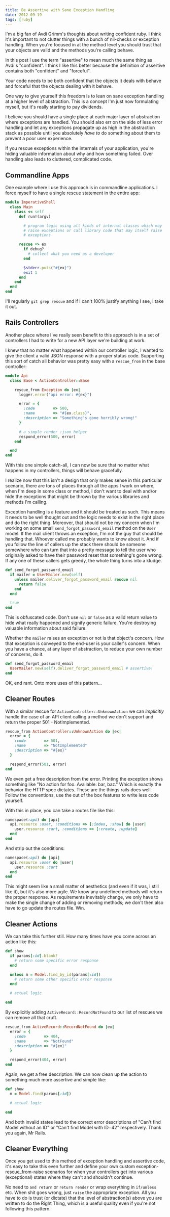 ```yaml
---
title: Be Assertive with Sane Exception Handling
date: 2012-09-19
tags: [ruby]
---
```


I'm a big fan of Avdi Grimm's thoughts about writing confident ruby. I 
think it's important to not clutter things with a bunch of nil-checks or 
exception handling. When you're focused in at the method level you 
should trust that your objects are valid and the methods you're calling 
behave.

<div class=note>
In this post I use the term "assertive" to mean much the same thing as 
Avdi's "confident". I think I like this better because the definition of 
assertive contains both "confident" and "forceful".

Your code needs to be both confident that the objects it deals with 
behave and forceful that the objects dealing with it behave.
</div>

One way to give yourself this freedom is to lean on sane exception 
handling at a higher level of abstraction. This is a concept I'm just 
now formulating myself, but it's really starting to pay dividends.

I believe you should have a single place at each major layer of 
abstraction where exceptions are handled. You should also err on the 
side of less error handling and let any exceptions propagate up as high 
in the abstraction stack as possible until you absolutely *have to* do 
something about them to prevent a poor user experience.

If you rescue exceptions within the internals of your application, 
you're hiding valuable information about why and how something failed. 
Over handling also leads to cluttered, complicated code.

## Commandline Apps

One example where I use this approach is in commandline applications. I 
force myself to have a single rescue statement in the entire app:

```ruby 
module ImperativeShell
  class Main
    class << self
      def run!(argv)

        # program logic using all kinds of internal classes which may 
        # raise exceptions or call library code that may itself raise 
        # exceptions

      rescue => ex
        if debug?
          # collect what you need as a developer
        end

        $stderr.puts("#{ex}")
        exit 1
      end
    end
  end
end
```

I'll regularly `git grep rescue` and if I can't 100% justify anything I 
see, I take it out.

## Rails Controllers

Another place where I've really seen benefit to this approach is in a 
set of controllers I had to write for a new API layer we're building at 
work.

I knew that no matter what happened within our controller logic, I 
wanted to give the client a valid JSON response with a proper status 
code. Supporting this sort of catch all behavior was pretty easy with a 
`rescue_from` in the base controller:

```ruby 
module Api
  class Base < ActionController::Base

    rescue_from Exception do |ex|
      logger.error("api error: #{ex}")

      error = {
        :code        => 500,
        :name        => "#{ex.class}",
        :description => "Something's gone horribly wrong!"
      }

      # a simple render :json helper
      respond_error(500, error)
    end

  end
end
```

With this one simple catch-all, I can now be sure that no matter what 
happens in my controllers, things will behave gracefully.

I realize now that this isn't a design that only makes sense in this 
particular scenario, there are tons of places through all the apps I 
work on where, when I'm deep in some class or method, I don't want to 
deal with and/or hide the exceptions that might be thrown by the various 
libraries and methods I'm calling.

Exception handling is a feature and it should be treated as such. This 
means it needs to be well thought out and the logic needs to exist in 
the right place and do the right thing. Moreover, that should not be my 
concern when I'm working on some small `send_forgot_password_email` 
method on the `User` model. If the mail client throws an exception, I'm 
not the guy that should be handling that. Whoever called me probably 
wants to know about it. And if you follow the line of callers up the 
stack there should be someone somewhere who can turn that into a pretty 
message to tell the user who originally asked to have their password 
reset that something's gone wrong. If any one of these callers gets 
greedy, the whole thing turns into a kludge.

```ruby 
def send_forgot_password_email
  if mailer = UserMailer.new(self)
    unless mailer.deliver_forgot_password_email rescue nil
      return false
    end
  end

  true
end
```

This is obfuscated code. Don't use `nil` or `false` as a valid return 
value to hide what really happened and signify generic failure. You're 
destroying valuable information about said failure.

Whether the `mailer` raises an exception or not is that object's 
concern. How that exception is conveyed to the end-user is your caller's 
concern. When you have a chance, at any layer of abstraction, to reduce 
your own number of concerns, do it.

```ruby 
def send_forgot_password_email
  UserMailer.new(self).deliver_forgot_password_email # assertive!
end
```

OK, end rant. Onto more uses of this pattern...

## Cleaner Routes

With a similar rescue for `ActionController::UnknownAction` we can 
*implicitly* handle the case of an API client calling a method we don't 
support and return the proper 501 - NotImplemented.

```ruby 
rescue_from ActionController::UnknownAction do |ex|
  error = {
    :code        => 501,
    :name        => "NotImplemented"
    :description => "#{ex}"
  }

  respond_error(501, error)
end
```

We even get a free description from the error. Printing the exception 
shows something like "No action for foo. Available: bar, baz." Which is 
exactly the behavior the HTTP spec dictates. These are the things rails 
does well. Follow the conventions, use the out of the box features to 
write less code yourself.

With this in place, you can take a routes file like this:

```ruby 
namespace(:api) do |api|
  api.resource :user, :conditions => [:index, :show] do |user|
    user.resource :cart, :conditions => [:create, :update]
  end
end
```

And strip out the conditions:

```ruby 
namespace(:api) do |api|
  api.resource :user do |user|
    user.resource :cart
  end
end
```

This might seem like a small matter of aesthetics (and even if it was, I 
still like it), but it's also more agile. We know any undefined methods 
will return the proper response. As requirements inevitably change, we 
only have to make the single change of adding or removing methods; we 
don't then also have to go update the routes file. Win.

## Cleaner Actions

We can take this further still. How many times have you come across an 
action like this:

```ruby 
def show
  if params[:id].blank?
    # return some specific error response
  end

  unless m = Model.find_by_id(params[:id])
    # return some other specific error response
  end

  # actual logic

end
```

By explicitly adding `ActiveRecord::RecordNotFound` to our list of 
rescues we can remove all that cruft.

```ruby 
rescue_from ActiveRecord::RecordNotFound do |ex|
  error = {
    :code        => 404,
    :name        => "NotFound"
    :description => "#{ex}"
  }

  respond_error(404, error)
end
```

Again, we get a free description. We can now clean up the action to 
something much more assertive and simple like:

```ruby 
def show
  m = Model.find(params[:id])

  # actual logic

end
```

And both invalid states lead to the correct error descriptions of "Can't 
find Model without an ID" or "Can't find Model with ID=42" respectively. 
Thank you again, Mr Rails.

## Cleaner Everything

Once you get used to this method of exception handling and assertive 
code, it's easy to take this even further and define your own custom 
exception-rescue_from-raise scenarios for when your controllers get into 
various (exceptional) states where they can't and shouldn't continue.

No need to `and return` or `return render` or wrap everything in 
`if/unless` etc. When shit goes wrong, just `raise` the appropriate 
exception. All you have to do is trust (or dictate) that the level of 
abstraction(s) above you are written to do the Right Thing, which is a 
useful quality even if you're not following this pattern.
